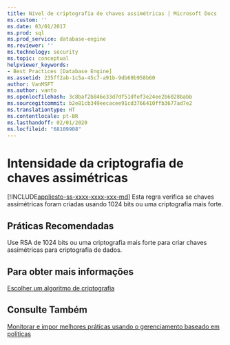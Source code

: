 ```yaml
---
title: Nível de criptografia de chaves assimétricas | Microsoft Docs
ms.custom: ''
ms.date: 03/01/2017
ms.prod: sql
ms.prod_service: database-engine
ms.reviewer: ''
ms.technology: security
ms.topic: conceptual
helpviewer_keywords:
- Best Practices [Database Engine]
ms.assetid: 235ff2ab-1c5a-45c7-a91b-9db69b958b60
author: VanMSFT
ms.author: vanto
ms.openlocfilehash: 3c8baf2b846e33d7df51dfef3e24ee2b6028babb
ms.sourcegitcommit: b2e81cb349eecacee91cd3766410ffb3677ad7e2
ms.translationtype: HT
ms.contentlocale: pt-BR
ms.lasthandoff: 02/01/2020
ms.locfileid: "68109908"
---
```

# <a name="asymmetric-keys-encryption-strength"></a>Intensidade da criptografia de chaves assimétricas
[!INCLUDE[appliesto-ss-xxxx-xxxx-xxx-md](../../includes/appliesto-ss-xxxx-xxxx-xxx-md.md)]
  Esta regra verifica se chaves assimétricas foram criadas usando 1024 bits ou uma criptografia mais forte.  
  
## <a name="best-practices-recommendations"></a>Práticas Recomendadas  
 Use RSA de 1024 bits ou uma criptografia mais forte para criar chaves assimétricas para criptografia de dados.  
  
## <a name="for-more-information"></a>Para obter mais informações  
 [Escolher um algoritmo de criptografia](../../relational-databases/security/encryption/choose-an-encryption-algorithm.md)  
  
## <a name="see-also"></a>Consulte Também  
 [Monitorar e impor melhores práticas usando o gerenciamento baseado em políticas](../../relational-databases/policy-based-management/monitor-and-enforce-best-practices-by-using-policy-based-management.md)  
  
  

